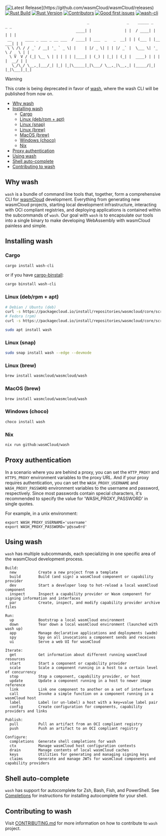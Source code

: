 [![Latest Release](https://img.shields.io/github/v/release/wasmCloud/wasmCloud?filter=wash*)](https://github.com/wasmCloud/wasmCloud/releases)
[![Rust Build](https://img.shields.io/github/actions/workflow/status/wasmCloud/wasmCloud/wash.yml?branch=main)](https://github.com/wasmCloud/wasmCloud/actions/workflows/wash.yml)
[![Rust Version](https://img.shields.io/badge/rustc-1.66.0-orange.svg)](https://blog.rust-lang.org/2022/12/15/Rust-1.66.0.html)
[![Contributors](https://img.shields.io/github/contributors/wasmCloud/wasmCloud)](https://github.com/wasmCloud/wasmCloud/graphs/contributors)
[![Good first issues](https://img.shields.io/github/issues/wasmCloud/wasmCloud/good%20first%20issue?label=good%20first%20issues)](https://github.com/wasmCloud/wasmCloud/issues?q=is%3Aopen+is%3Aissue+label%3A%22good+first+issue%22+label%3A%22wash-cli%22)
[![wash-cli](https://img.shields.io/crates/v/wash-cli)](https://crates.io/crates/wash-cli)

```console
                                     _                 _    _____ _          _ _
                                ____| |               | |  / ____| |        | | |
 __      ____ _ ___ _ __ ___  / ____| | ___  _   _  __| | | (___ | |__   ___| | |
 \ \ /\ / / _` / __| '_ ` _ \| |    | |/ _ \| | | |/ _` |  \___ \| '_ \ / _ \ | |
  \ V  V / (_| \__ \ | | | | | |____| | (_) | |_| | (_| |  ____) | | | |  __/ | |
   \_/\_/ \__,_|___/_| |_| |_|\_____|_|\___/ \__,_|\__,_| |_____/|_| |_|\___|_|_|
```

> [!WARNING]  
> This crate is being deprecated in favor of [wash](https://crates.io/crates/wash), where the wash CLI will be published from now on.

- [Why wash](#why-wash)
- [Installing wash](#installing-wash)
  - [Cargo](#cargo)
  - [Linux (deb/rpm + apt)](#linux-debrpm--apt)
  - [Linux (snap)](#linux-snap)
  - [Linux (brew)](#linux-brew)
  - [MacOS (brew)](#macos-brew)
  - [Windows (choco)](#windows-choco)
  - [Nix](#nix)
- [Proxy authentication](#proxy-authentication)
- [Using wash](#using-wash)
- [Shell auto-complete](#shell-auto-complete)
- [Contributing to wash](#contributing-to-wash)

## Why wash

`wash` is a bundle of command line tools that, together, form a comprehensive CLI for [wasmCloud](https://wasmcloud.com) development. Everything from generating new wasmCloud projects, starting local development infrastructure, interacting with OCI compliant registries, and deploying applications is contained within the subcommands of `wash`. Our goal with `wash` is to encapsulate our tools into a single binary to make developing WebAssembly with wasmCloud painless and simple.

## Installing wash

### Cargo

```bash
cargo install wash-cli
```

or if you have [cargo-binstall](https://github.com/cargo-bins/cargo-binstall?tab=readme-ov-file#installation):

```bash
cargo binstall wash-cli
```

### Linux (deb/rpm + apt)

```bash
# Debian / Ubuntu (deb)
curl -s https://packagecloud.io/install/repositories/wasmcloud/core/script.deb.sh | sudo bash
# Fedora (rpm)
curl -s https://packagecloud.io/install/repositories/wasmcloud/core/script.rpm.sh | sudo bash

sudo apt install wash
```

### Linux (snap)

```bash
sudo snap install wash --edge --devmode
```

### Linux (brew)

```bash
brew install wasmcloud/wasmcloud/wash
```

### MacOS (brew)

```bash
brew install wasmcloud/wasmcloud/wash
```

### Windows (choco)

```powershell
choco install wash
```

### Nix

```bash
nix run github:wasmCloud/wash
```

## Proxy authentication
In a scenario where you are behind a proxy, you can set the `HTTP_PROXY` and `HTTPS_PROXY` environment variables to the proxy URL.
And if your proxy requires authentication, you can set the `WASH_PROXY_USERNAME` and `WASH_PROXY_PASSWORD` environment variables to the username and password, respectively. Since most passwords contain special characters, it's recommended to specify the value for 'WASH_PROXY_PASSWORD' in single quotes.

For example, in a unix environment:

```console
export WASH_PROXY_USERNAME='username' 
export WASH_PROXY_PASSWORD='p@ssw0rd'
```

## Using wash

`wash` has multiple subcommands, each specializing in one specific area of the wasmCloud development process.

```console
Build:
  new          Create a new project from a template
  build        Build (and sign) a wasmCloud component or capability provider
  dev          Start a developer loop to hot-reload a local wasmCloud component
  inspect      Inspect a capability provider or Wasm component for signing information and interfaces
  par          Create, inspect, and modify capability provider archive files

Run:
  up           Bootstrap a local wasmCloud environment
  down         Tear down a local wasmCloud environment (launched with wash up)
  app          Manage declarative applications and deployments (wadm)
  spy          Spy on all invocations a component sends and receives
  ui           Serve a web UI for wasmCloud

Iterate:
  get          Get information about different running wasmCloud resources
  start        Start a component or capability provider
  scale        Scale a component running in a host to a certain level of concurrency
  stop         Stop a component, capability provider, or host
  update       Update a component running in a host to newer image reference
  link         Link one component to another on a set of interfaces
  call         Invoke a simple function on a component running in a wasmCloud host
  label        Label (or un-label) a host with a key=value label pair
  config       Create configuration for components, capability providers and links

Publish:
  pull         Pull an artifact from an OCI compliant registry
  push         Push an artifact to an OCI compliant registry

Configure:
  completions  Generate shell completions for wash
  ctx          Manage wasmCloud host configuration contexts
  drain        Manage contents of local wasmCloud caches
  keys         Utilities for generating and managing signing keys
  claims       Generate and manage JWTs for wasmCloud components and capability providers
```

## Shell auto-complete

`wash` has support for autocomplete for Zsh, Bash, Fish, and PowerShell.
See [Completions](./Completions.md) for instructions for installing
autocomplete for your shell.

## Contributing to wash

Visit [CONTRIBUTING.md](./CONTRIBUTING.md) for more information on how to contribute to `wash` project.
